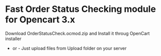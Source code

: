 # Fast Order Status Checking module for Opencart 3.x

Download OrderStatusCheck.ocmod.zip and Install it throug OpenCart installer 
- or -
Just upload files from Upload folder on your server